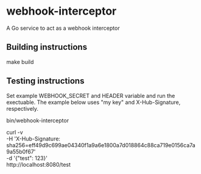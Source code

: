 # webhook-interceptor
A Go service to act as a webhook interceptor 

## Building instructions
make build

## Testing instructions
Set example WEBHOOK_SECRET and HEADER variable and run the exectuable.
The example below uses "my key" and X-Hub-Signature, respectively.

bin/webhook-interceptor


curl -v \
-H 'X-Hub-Signature: sha256=eff49d9c699ae04340f1a9a6e1800a7d018864c88ca719e0156ca7a9a55b0f67' \
-d '{"test": 123}' \
http://localhost:8080/test
